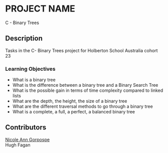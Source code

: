 # PROJECT NAME 
C - Binary Trees 

## Description
Tasks in the C- Binary Trees project for Holberton School Australia cohort 23
### Learning Objectives
- What is a binary tree
- What is the difference between a binary tree and a Binary Search Tree
- What is the possible gain in terms of time complexity compared to linked lists
- What are the depth, the height, the size of a binary tree
- What are the different traversal methods to go through a binary tree
- What is a complete, a full, a perfect, a balanced binary tree

## Contributors
[Nicole Ann Gorpospe](https://github.com/NickelannG)<br>
Hugh Fagan
